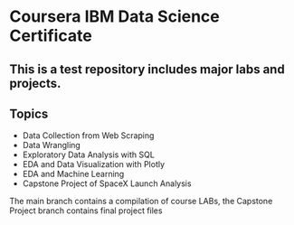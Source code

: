 # Coursera IBM Data Science Certificate
## This is a test repository includes major labs and projects.
## Topics
* Data Collection from Web Scraping
* Data Wrangling
* Exploratory Data Analysis with SQL
* EDA and Data Visualization with Plotly
* EDA and Machine Learning
* Capstone Project of SpaceX Launch Analysis

The main branch contains a compilation of course LABs, the Capstone Project branch contains final project files
